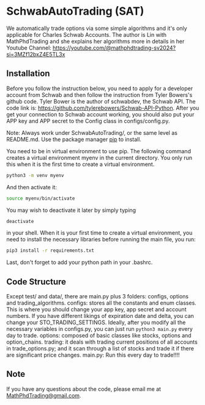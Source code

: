 # SchwabAutoTrading (SAT)
We automatically trade options via some simple algorithms and it's only applicable for Charles Schwab Accounts. 
The author is Lin with MathPhdTrading and she explains her algorithms more in details in 
her Youtube Channel: https://youtube.com/@mathphdtrading-sv2024?si=3MZf12bxZ4E5TL3x

## Installation

Before you follow the instruction below, you need to apply for a developer account from Schwab and then 
follow the instruction from Tyler Bowers's github code. Tyler Bower is the author of schwabdev, the Schwab API.
The code link is: https://github.com/tylerebowers/Schwab-API-Python. 
After you get your connection to Schwab account working, you should also put your APP key and APP secret to 
the Config class in configs/config.py.

Note: Always work under SchwabAutoTrading/, or the same level as README.md.
Use the package manager [pip](https://pip.pypa.io/en/stable/) to install.

You need to be in virtual environment to use pip. The following command creates a virtual environment myenv in
the current directory. You only run this when it is the first time to create a virtual environment.

```bash
python3 -m venv myenv
```

And then activate it:

```bash
source myenv/bin/activate
```

You may wish to deactivate it later by simply typing

```bash
deactivate
```

in your shell.
When it is your first time to create a virtual environment, you need to install the necessary
libraries before running the main file, you run:
```bash
pip3 install -r requirements.txt
```

Last, don't forget to add your python path in your .bashrc.

## Code Structure
Except test/ and data/, there are main.py plus 3 folders: configs, options and trading_algorithms. 
configs: stores all the constants and enum classes. This is where you should change your app 
key, app secret and account numbers. If you have different likings of expiration date and delta, you can 
change your STO_TRADING_SETTINGS. Ideally, after you modify all the necessary variables in configs.py, 
you can just run ```python3 main.py``` every day to trade. 
options: composed of basic classes like stocks, options and option_chains. 
trading: it deals with trading current positions of all accounts in trade_options.py; and it scan 
through a list of stocks and trade it if there are significant price changes. 
main.py: Run this every day to trade!!!!

## Note
If you have any questions about the code, please email me at MathPhdTrading@gmail.com. 
